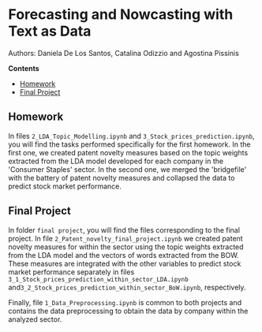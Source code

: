 # Forecasting and Nowcasting with Text as Data

Authors: Daniela De Los Santos, Catalina Odizzio and Agostina Pissinis

**Contents**
- [Homework](#hwfiles)
- [Final Project](#fofiles)

## Homework

In files `2_LDA_Topic_Modelling.ipynb` and `3_Stock_prices_prediction.ipynb`, you will find the tasks performed specifically for the first homework. In the first one, we created patent novelty measures based on the topic weights extracted from the LDA model developed for each company in the 'Consumer Staples' sector. In the second one, we merged the 'bridgefile' with the battery of patent novelty measures and collapsed the data to predict stock market performance.

## Final Project

In folder `final project`, you will find the files corresponding to the final project. In file `2_Patent_novelty_final_project.ipynb` we created patent novelty measures for within the sector using the topic weights extracted from the LDA model and the vectors of words extracted from the BOW. These measures are integrated with the other variables to predict stock market performance separately in files `3_1_Stock_prices_prediction_within_sector_LDA.ipynb` and`3_2_Stock_prices_prediction_within_sector_BoW.ipynb`, respectively.

Finally, file `1_Data_Preprocessing.ipynb` is common to both projects and contains the data preprocessing to obtain the data by company within the analyzed sector.
